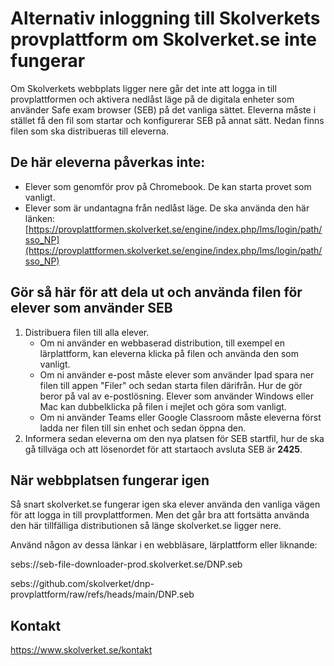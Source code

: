 # Alternativ inloggning till Skolverkets provplattform om Skolverket.se inte fungerar
Om Skolverkets webbplats ligger nere går det inte att logga in till provplattformen och aktivera nedlåst läge på de digitala enheter som använder Safe exam browser (SEB) på det vanliga sättet. Eleverna måste i stället få den fil som startar och konfigurerar SEB på annat sätt. Nedan finns filen som ska distribueras till eleverna.

## De här eleverna påverkas inte:

-	Elever som genomför prov på Chromebook. De kan starta provet som vanligt. 
-	Elever som är undantagna från nedlåst läge. De ska använda den här länken: [https://provplattformen.skolverket.se/engine/index.php/lms/login/path/sso_NP](https://provplattformen.skolverket.se/engine/index.php/lms/login/path/sso_NP)


## Gör så här för att dela ut och använda filen för elever som använder SEB
1. Distribuera filen till alla elever.
    -	Om ni använder en webbaserad distribution, till exempel en lärplattform, kan eleverna klicka på filen och använda den som vanligt.
    -	Om ni använder e-post måste elever som använder Ipad spara ner filen till appen "Filer" och sedan starta filen därifrån. Hur de gör beror på val av e-postlösning. Elever som använder Windows eller Mac kan dubbelklicka på filen i mejlet och göra som vanligt.
    -	Om ni använder Teams eller Google Classroom måste eleverna först ladda ner filen till sin enhet och sedan öppna den.
2. Informera sedan eleverna om den nya platsen för SEB startfil, hur de ska gå tillväga och att lösenordet för att startaoch avsluta SEB är **2425**.

## När webbplatsen fungerar igen
Så snart skolverket.se fungerar igen ska elever använda den vanliga vägen för att logga in till provplattformen. Men det går bra att fortsätta använda den här tillfälliga distributionen så länge skolverket.se ligger nere.

Använd någon av dessa länkar i en webbläsare, lärplattform eller liknande:

sebs://seb-file-downloader-prod.skolverket.se/DNP.seb

sebs://github.com/skolverket/dnp-provplattform/raw/refs/heads/main/DNP.seb




## Kontakt
https://www.skolverket.se/kontakt
